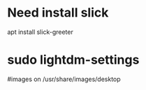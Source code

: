 # Need install slick

apt install slick-greeter

# sudo lightdm-settings

#images on /usr/share/images/desktop

